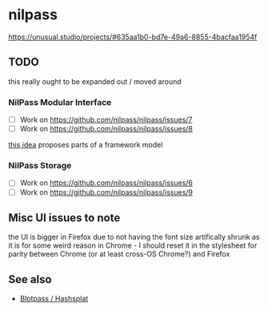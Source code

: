# nilpass

https://unusual.studio/projects/#635aa1b0-bd7e-49a6-8855-4bacfaa1954f

## TODO

this really ought to be expanded out / moved around

### NilPass Modular Interface

- [ ] Work on https://github.com/nilpass/nilpass/issues/7
- [ ] Work on https://github.com/nilpass/nilpass/issues/8

[this idea](59b2d16b-e9f8-4b19-8856-d26d042c587b.md) proposes parts of a framework model

### NilPass Storage

- [ ] Work on https://github.com/nilpass/nilpass/issues/6
- [ ] Work on https://github.com/nilpass/nilpass/issues/9

## Misc UI issues to note

the UI is bigger in Firefox due to not having the font size artifically shrunk as it is for some weird reason in Chrome - I should reset it in the stylesheet for parity between Chrome (or at least cross-OS Chrome?) and Firefox

## See also

- [Blotpass / Hashsplat](92dc66f5-23e0-4790-ac34-6b18a76d0d98.md)
